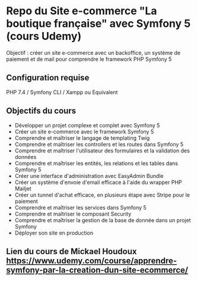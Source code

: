 # Repo du Site e-commerce "La boutique française" avec Symfony 5 (cours Udemy)  
Objectif : créer un site e-commerce avec un backoffice, un système de paiement et de mail pour comprendre le framework PHP Symfony 5 
## Configuration requise  
PHP 7.4 / Symfony CLI / Xampp ou Equivalent 
## Objectifs du cours
* Développer un projet complexe et complet avec Symfony 5 
* Créer un site e-commerce avec le framework Symfony 5  
* Comprendre et maîtriser le langage de templating Twig  
* Comprendre et maîtriser les controllers et les routes dans Symfony 5  
* Comprendre et maîtriser l'utilisateur des formulaires et la validation des données  
* Comprendre et maîtriser les entités, les relations et les tables dans Symfony 5  
* Créer une interface d'administration avec EasyAdmin Bundle  
* Créer un système d'envoie d'email efficace à l'aide du wrapper PHP Mailjet    
* Créer un tunnel d'achat efficace, en plusieurs étape avec Stripe pour le paiement  
* Comprendre et maîtriser les services dans Symfony 5  
* Comprendre et maîtriser le composant Security  
* Comprendre et maîtriser la gestion de la base de donnée dans un projet Symfony  
* Déployer son site en production






## Lien du cours de Mickael Houdoux  https://www.udemy.com/course/apprendre-symfony-par-la-creation-dun-site-ecommerce/
